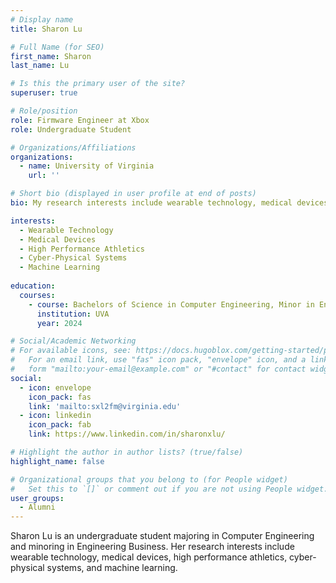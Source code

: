```yaml
---
# Display name
title: Sharon Lu

# Full Name (for SEO)
first_name: Sharon
last_name: Lu

# Is this the primary user of the site?
superuser: true

# Role/position
role: Firmware Engineer at Xbox
role: Undergraduate Student

# Organizations/Affiliations
organizations:
  - name: University of Virginia
    url: ''

# Short bio (displayed in user profile at end of posts)
bio: My research interests include wearable technology, medical devices, high performance athletics, cyber-physical systems, and machine learning. 

interests:
  - Wearable Technology
  - Medical Devices
  - High Performance Athletics
  - Cyber-Physical Systems
  - Machine Learning
  
education:
  courses:
    - course: Bachelors of Science in Computer Engineering, Minor in Engineering Business
      institution: UVA
      year: 2024

# Social/Academic Networking
# For available icons, see: https://docs.hugoblox.com/getting-started/page-builder/#icons
#   For an email link, use "fas" icon pack, "envelope" icon, and a link in the
#   form "mailto:your-email@example.com" or "#contact" for contact widget.
social:
  - icon: envelope
    icon_pack: fas
    link: 'mailto:sxl2fm@virginia.edu'
  - icon: linkedin
    icon_pack: fab
    link: https://www.linkedin.com/in/sharonxlu/

# Highlight the author in author lists? (true/false)
highlight_name: false

# Organizational groups that you belong to (for People widget)
#   Set this to `[]` or comment out if you are not using People widget.
user_groups:
  - Alumni
---
```


Sharon Lu is an undergraduate student majoring in Computer Engineering and minoring in Engineering Business. Her research interests include wearable technology, medical devices, high performance athletics, cyber-physical systems, and machine learning. 
